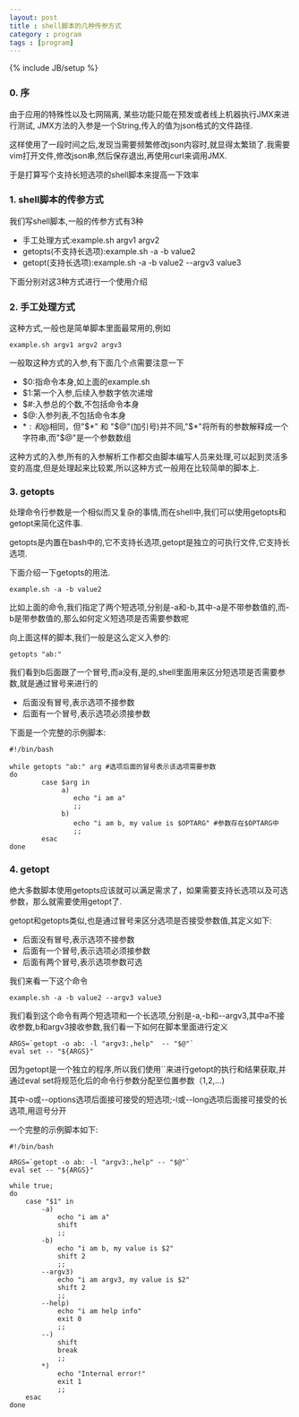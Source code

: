 ```yaml
---
layout: post
title : shell脚本的几种传参方式
category : program
tags : [program]
---
```

{% include JB/setup %}

### 0. 序

由于应用的特殊性以及七网隔离, 某些功能只能在预发或者线上机器执行JMX来进行测试, JMX方法的入参是一个String,传入的值为json格式的文件路径.

这样使用了一段时间之后,发现当需要频繁修改json内容时,就显得太繁琐了.我需要vim打开文件,修改json串,然后保存退出,再使用curl来调用JMX.

于是打算写个支持长短选项的shell脚本来提高一下效率

### 1. shell脚本的传参方式

我们写shell脚本,一般的传参方式有3种

* 手工处理方式:example.sh argv1 argv2
* getopts(不支持长选项):example.sh -a  -b value2 
* getopt(支持长选项):example.sh -a -b value2 --argv3 value3 

下面分别对这3种方式进行一个使用介绍

### 2. 手工处理方式

这种方式,一般也是简单脚本里面最常用的,例如

    example.sh argv1 argv2 argv3

一般取这种方式的入参,有下面几个点需要注意一下

* $0:指命令本身,如上面的example.sh
* $1:第一个入参,后续入参数字依次递增
* $#:入参总的个数,不包括命令本身
* $@:入参列表,不包括命令本身
* $* :和$@相同，但"$*" 和 "$@"(加引号)并不同,"$*"将所有的参数解释成一个字符串,而"$@"是一个参数数组

这种方式的入参,所有的入参解析工作都交由脚本编写人员来处理,可以起到灵活多变的高度,但是处理起来比较累,所以这种方式一般用在比较简单的脚本上.

### 3. getopts

处理命令行参数是一个相似而又复杂的事情,而在shell中,我们可以使用getopts和getopt来简化这件事.

getopts是内置在bash中的,它不支持长选项,getopt是独立的可执行文件,它支持长选项.

下面介绍一下getopts的用法.

    example.sh -a -b value2

比如上面的命令,我们指定了两个短选项,分别是-a和-b,其中-a是不带参数值的,而-b是带参数值的,那么如何定义短选项是否需要参数呢

向上面这样的脚本,我们一般是这么定义入参的:

    getopts "ab:"

我们看到b后面跟了一个冒号,而a没有,是的,shell里面用来区分短选项是否需要参数,就是通过冒号来进行的

* 后面没有冒号,表示选项不接参数
* 后面有一个冒号,表示选项必须接参数

下面是一个完整的示例脚本:

```shell
#!/bin/bash

while getopts "ab:" arg #选项后面的冒号表示该选项需要参数
do
        case $arg in
             a)
                echo "i am a"
                ;;
             b)
                echo "i am b, my value is $OPTARG" #参数存在$OPTARG中
                ;;
        esac
done
```

### 4. getopt

绝大多数脚本使用getopts应该就可以满足需求了，如果需要支持长选项以及可选参数，那么就需要使用getopt了.

getopt和getopts类似,也是通过冒号来区分选项是否接受参数值,其定义如下:

* 后面没有冒号,表示选项不接参数
* 后面有一个冒号,表示选项必须接参数
* 后面有两个冒号,表示选项参数可选

我们来看一下这个命令

    example.sh -a -b value2 --argv3 value3

我们看到这个命令有两个短选项和一个长选项,分别是-a,-b和--argv3,其中a不接收参数,b和argv3接收参数,我们看一下如何在脚本里面进行定义

    ARGS=`getopt -o ab: -l "argv3:,help"  -- "$@"`
    eval set -- "${ARGS}"

因为getopt是一个独立的程序,所以我们使用``来进行getopt的执行和结果获取,并通过eval set将规范化后的命令行参数分配至位置参数（$1,$2,...)

其中-o或--options选项后面接可接受的短选项;-l或--long选项后面接可接受的长选项,用逗号分开

一个完整的示例脚本如下:

```shell
#!/bin/bash

ARGS=`getopt -o ab: -l "argv3:,help" -- "$@"`
eval set -- "${ARGS}"

while true;
do
    case "$1" in
        -a) 
            echo "i am a"
            shift
            ;;
        -b) 
            echo "i am b, my value is $2" 
            shift 2
            ;;
        --argv3)
            echo "i am argv3, my value is $2"
            shift 2
            ;;
        --help)
            echo "i am help info"
            exit 0
            ;;
        --)
            shift
            break
            ;;
        *)
            echo "Internal error!"
            exit 1
            ;;
    esac
done
```